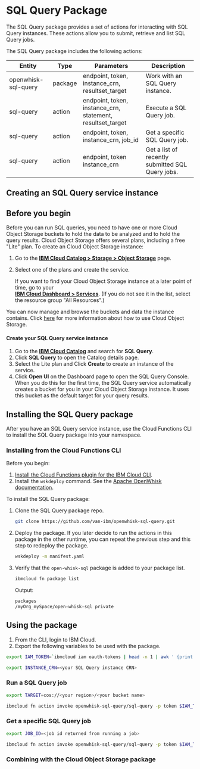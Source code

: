 # SQL Query Package

The SQL Query package provides a set of actions for interacting with SQL Query instances. These actions allow you to submit, retrieve and list SQL Query jobs.

The SQL Query package includes the following actions:

| Entity              | Type    | Parameters                                              | Description                                      |
|---------------------|---------|---------------------------------------------------------|--------------------------------------------------|
| openwhisk-sql-query | package | endpoint, token, instance_crn, resultset_target        | Work with an SQL Query instance.                 |
| sql-query           | action  | endpoint, token, instance_crn, statement, resultset_target | Execute a SQL Query job.                         |
| sql-query           | action  | endpoint, token, instance_crn, job_id                     | Get a specific SQL Query job.                    |
| sql-query           | action  | endpoint, token instance_crn                            | Get a list of recently submitted SQL Query jobs. |

## Creating an SQL Query service instance

## Before you begin

Before you can run SQL queries, you need to have one or more Cloud Object Storage buckets to hold the data to be analyzed and to hold the query results.
Cloud Object Storage offers several plans, including a free "Lite" plan.
To create an Cloud Object Storage instance:
1. Go to the [**IBM Cloud Catalog > Storage > Object Storage**](https://console.bluemix.net/catalog/infrastructure/cloud-object-storage) page.
2. Select one of the plans and create the service.  

   If you want to find your Cloud Object Storage instance at a later point of time, go to your  
   [**IBM Cloud Dashboard > Services**](https://console.bluemix.net/dashboard/apps). 
(If you do not see it in the list, select the resource group "All Resources".)

You can now manage and browse the buckets and data the instance contains. 
Click [here](https://console.bluemix.net/docs/services/cloud-object-storage/getting-started.html#getting-started-console) 
for more information about how to use Cloud Object Storage.

#### Create your SQL Query service instance

1. Go to the [**IBM Cloud Catalog**](https://console.bluemix.net/catalog) and search for **SQL Query**.
2. Click **SQL Query** to open the Catalog details page.
3. Select the Lite plan and Click **Create** to create an instance of the service.
4. Click **Open UI** on the Dashboard page to open the SQL Query Console.
When you do this for the first time, the SQL Query service automatically creates a bucket for you in your Cloud Object Storage instance.
It uses this bucket as the default target for your query results.

## Installing the SQL Query package

After you have an SQL Query service instance, use the Cloud Functions CLI to install the SQL Query package into your namespace.

### Installing from the Cloud Functions CLI

Before you begin:
1. [Install the Cloud Functions plugin for the IBM Cloud CLI](bluemix_cli.html#cloudfunctions_cli).
2. Install the `wskdeploy` command. See the [Apache OpenWhisk documentation](https://github.com/apache/incubator-openwhisk-wskdeploy#building-the-project).

To install the SQL Query package:

1. Clone the SQL Query package repo.
    ```sh
    git clone https://github.com/van-ibm/openwhisk-sql-query.git
    ```

2. Deploy the package. If you later decide to run the actions in this package in the other runtime, you can repeat the previous step and this step to redeploy the package.
    ```sh
    wskdeploy -m manifest.yaml
    ```

3. Verify that the `open-whisk-sql` package is added to your package list.
    ```sh
    ibmcloud fn package list
    ```

    Output:
    ```sh
    packages
    /myOrg_mySpace/open-whisk-sql private
    ```

## Using the package

1. From the CLI, login to IBM Cloud.
2. Export the following variables to be used with the package.

  ```sh
  export IAM_TOKEN=`ibmcloud iam oauth-tokens | head -n 1 | awk ' {print $4} '`
  ```

  ```sh
  export INSTANCE_CRN=<your SQL Query instance CRN>
  ```

### Run a SQL Query job

  ```sh
  export TARGET=cos://<your region>/<your bucket name>
  ```
  
  ```sh
  ibmcloud fn action invoke openwhisk-sql-query/sql-query -p token $IAM_TOKEN -p resultset_target $TARGET -p instance_crn $INSTANCE_CRN -p statement "SELECT e1.firstname employee, e2.firstname colleague, e1.city FROM cos://us-geo/sql/employees.parquet STORED AS PARQUET e1, cos://us-geo/sql/employees.parquet STORED AS PARQUET e2 WHERE e2.city = e1.city AND e1.employeeid <> e2.employeeid AND e1.firstname = 'Steven' ORDER BY e1.city , e1.firstname" -r
  ```

### Get a specific SQL Query job

  ```sh
  export JOB_ID=<job id returned from running a job>
  ```

  ```sh
  ibmcloud fn action invoke openwhisk-sql-query/sql-query -p token $IAM_TOKEN -p instance_crn $INSTANCE_CRN -p job_id $JOB_ID -r
  ```

### Combining with the Cloud Object Storage package

